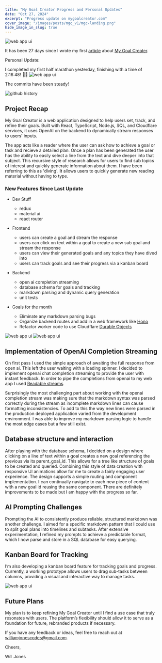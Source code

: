 ```yaml
---
title: "My Goal Creator Progress and Personal Updates"
date: "Oct 27, 2024"
excerpt: "Progress update on mygoalcreator.com"
cover_image: "/images/posts/mgc_v1/mgc-landing.png"
hide_image_in_slug: true
---
```


<img src="/images/posts/mgc_v1/mgc-ui-2.png" alt="web app ui" title="analyze"  />

It has been 27 days since I wrote my first [article](https://www.williamjonescodes.com/blog/building-with-cloudflare) about [My Goal Creater](https://mygoalcreator.com).

Personal Update:

I completed my first half marathon yesterday, finishing with a time of 2:16:48! 🏃‍♂️
<img src="/images/posts/mgc_v1/marathon.jpg" alt="web app ui" title="analyze"  />

The commits have been steady!

<img src="/images/posts/mgc_v1/contributions.png" alt="github history" title="commit history"  />

## Project Recap

My Goal Creator is a web application designed to help users set, track, and refine their goals. Built with React, TypeScript, Node.js, SQL, and Cloudflare services, it uses OpenAI on the backend to dynamically stream responses to users' inputs.

The app acts like a reader where the user can ask how to achieve a goal or task and recieve a detailed plan. Once a plan has been generated the user has the ability to easily select a line from the text and dive deeper into that subject. This recursive style of research allows for users to find sub topics of interest and quickly generate information about them. I have been referring to this as 'diving'. It allows users to quickly generate new reading material without having to type.

### New Features Since Last Update

- Dev Stuff

  - redux
  - material ui
  - react router

- Frontend
  - users can create a goal and stream the response
  - users can click on text within a goal to create a new sub goal and stream the response
  - users can view their generated goals and any topics they have dived into
  - users can track goals and see their progress via a kanban board
- Backend

  - open ai completion streaming
  - database schema for goals and tracking
  - markdown parsing and dynamic query generation
  - unit tests

- Goals for the month
  - Eliminate any markdown parsing bugs
  - Organize backend routes and add in a web framework like [Hono](https://hono.dev/docs/)
  - Refactor worker code to use Cloudflare [Durable Objects](https://developers.cloudflare.com/durable-objects/)

<img src="/images/posts/mgc_v1/mgc-ui-1.png" alt="web app ui" title="analyze"  />

<img src="/images/posts/mgc_v1/mgc-ui-4.png" alt="web app ui" title="analyze"  />

## Implementation of OpenAI Completion Streaming

On first pass I used the simple approach of awaiting the full response from open ai. This left the user waiting with a loading spinner. I decided to implement openai chat completion streaming to provide the user with instant feedback. In order to pipe the completions from openai to my web app I used [Readable streams](https://nodejs.org/api/stream.html#readable-streams).

Surprisingly the most challenging part about working with the openai completion stream was making sure that the markdown syntax was parsed correctly during the stream as incomplete markdown lines can cause formatting inconsistencies. To add to this the way new lines were parsed in the production deployed application varied from the development environment. I was able to improve my markdown parsing logic to handle the most edge cases but a few still exist.

## Database structure and interaction

After playing with the database schema, I decided on a design where clicking on a line of text within a goal creates a new goal referencing the previous via its parent_goal_id. This allows for a tree like structure of goals to be created and queried. Combining this style of data creation with responsive UI animations allow for me to create a fairly engaging user experience. The design supports a simple routing and component implementation. I can continually navigate to each new piece of content with a new goal id reusing the same component. There are definitely improvements to be made but I am happy with the progress so far.

## AI Prompting Challenges

Prompting the AI to consistently produce reliable, structured markdown was another challenge. I aimed for a specific markdown pattern that I could use to split goal plans into timelines and subtasks. After extensive experimentation, I refined my prompts to achieve a predictable format, which I now parse and store in a SQL database for easy querying.

## Kanban Board for Tracking

I’m also developing a kanban board feature for tracking goals and progress. Currently, a working prototype allows users to drag sub-tasks between columns, providing a visual and interactive way to manage tasks.

<img src="/images/posts/mgc_v1/mgc-ui-3.png" alt="web app ui" title="analyze"  />

## Future Plans

My plan is to keep refining My Goal Creator until I find a use case that truly resonates with users. The platform’s flexibility should allow it to serve as a foundation for future, rebranded products if necessary.

If you have any feedback or ideas, feel free to reach out at williamjonescodes@gmail.com.

Cheers,

Will Jones
